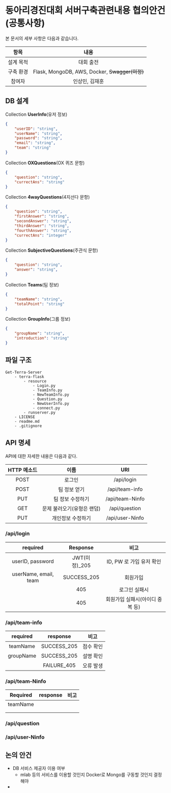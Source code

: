 # 동아리경진대회 서버구축관련내용 협의안건(공통사항)

본 문서의 세부 사항은 다음과 같습니다.

|   항목    |                      내용                      |
| :-------: | :--------------------------------------------: |
| 설계 목적 |                   대회 출전                    |
| 구축 환경 | Flask, MongoDB, AWS, Docker, ~~Swagger(미정)~~ |
|  참여자   |                 인상민, 김재훈                 |

## DB 설계

Collection **UserInfo**(유저 정보)

```json
{
    "userID": "string",
    "userName": "string",
    "password": "string",
    "email": "string",
    "team": "string"
}
```

Collection **OXQuestions**(OX 퀴즈 문항)

```json
{
    "question": "string",
    "currectAns": "string"
}
```

Collection **4wayQuestions**(4지선다 문항)

```json
{
    "question": "string",
    "firstAnswer": "string",
    "secondAnswer": "string",
    "thirdAnswer": "string",
    "fourthAnswer": "string",
    "currectAns": "integer"
}
```

Collection **SubjectiveQuestions**(주관식 문항)

```json
{
    "question": "string",
    "answer": "string",
}
```

Collection **Teams**(팀 정보)

```json
{
    "teamName": "string",
    "totalPoint": "string"
}
```

Collection **GroupInfo**(그룹 정보)

```json
{
    "groupName": "string",
    "introduction": "string"
}
```

## 파일 구조

```
Get-Terra-Server
	- terra-flask
		- resource
			- Login.py
			- TeamInfo.py
			- NewTeamInfo.py
			- Question.py
			- NewUserInfo.py
			- connect.py
		- runserver.py
	- LICENSE
	- readme.md
	- .gitignore
```

## API 명세

API에 대한 자세한 내용은 다음과 같다.

| HTTP 메소드 |            이름            |       URI       |
| :---------: | :------------------------: | :-------------: |
|    POST     |           로그인           |   /api/login    |
|    POST     |        팀 정보 얻기        | /api/team-info  |
|     PUT     |      팀 정보 수정하기      | /api/team-Ninfo |
|     GET     | 문제 불러오기(유형은 랜덤) |  /api/question  |
|     PUT     |     개인정보 수정하기      | /api/user-Ninfo |

### /api/login

|       required        |   Response    |              비고               |
| :-------------------: | :-----------: | :-----------------------------: |
|   userID, password    | JWT(미정)_205 |    ID, PW 로 가입 유저 확인     |
| userName, email, team |  SUCCESS_205  |            회원가입             |
|                       |      405      |          로그인 실패시          |
|                       |      405      | 회원가입 실패시(아이디 중복 등) |

### /api/team-info

| required  |  response   |   비고    |
| :-------: | :---------: | :-------: |
| teamName  | SUCCESS_205 | 점수 확인 |
| groupName | SUCCESS_205 | 설명 확인 |
|           | FAILURE_405 | 오류 발생 |

### /api/team-Ninfo

| Required | response | 비고 |
| :------: | :------: | :--: |
| teamName |          |      |
|          |          |      |
|          |          |      |



### /api/question

### /api/user-Ninfo

## 논의 안건

- DB 서비스 제공자 이용 여부
  - mlab 등의 서비스를 이용할 것인지 Docker로 Mongo를 구동할 것인지 결정해야
- 